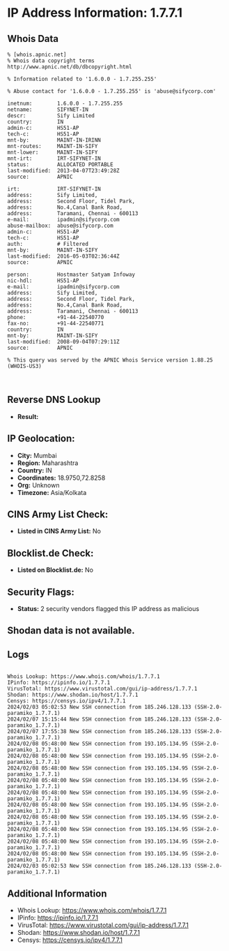 # IP Address Information: 1.7.7.1

## Whois Data
```
% [whois.apnic.net]
% Whois data copyright terms    http://www.apnic.net/db/dbcopyright.html

% Information related to '1.6.0.0 - 1.7.255.255'

% Abuse contact for '1.6.0.0 - 1.7.255.255' is 'abuse@sifycorp.com'

inetnum:        1.6.0.0 - 1.7.255.255
netname:        SIFYNET-IN
descr:          Sify Limited
country:        IN
admin-c:        HS51-AP
tech-c:         HS51-AP
mnt-by:         MAINT-IN-IRINN
mnt-routes:     MAINT-IN-SIFY
mnt-lower:      MAINT-IN-SIFY
mnt-irt:        IRT-SIFYNET-IN
status:         ALLOCATED PORTABLE
last-modified:  2013-04-07T23:49:28Z
source:         APNIC

irt:            IRT-SIFYNET-IN
address:        Sify Limited,
address:        Second Floor, Tidel Park,
address:        No.4,Canal Bank Road,
address:        Taramani, Chennai - 600113
e-mail:         ipadmin@sifycorp.com
abuse-mailbox:  abuse@sifycorp.com
admin-c:        HS51-AP
tech-c:         HS51-AP
auth:           # Filtered
mnt-by:         MAINT-IN-SIFY
last-modified:  2016-05-03T02:36:44Z
source:         APNIC

person:         Hostmaster Satyam Infoway
nic-hdl:        HS51-AP
e-mail:         ipadmin@sifycorp.com
address:        Sify Limited,
address:        Second Floor, Tidel Park,
address:        No.4,Canal Bank Road,
address:        Taramani, Chennai - 600113
phone:          +91-44-22540770
fax-no:         +91-44-22540771
country:        IN
mnt-by:         MAINT-IN-SIFY
last-modified:  2008-09-04T07:29:11Z
source:         APNIC

% This query was served by the APNIC Whois Service version 1.88.25 (WHOIS-US3)



```
## Reverse DNS Lookup
- **Result:** 

## IP Geolocation:
- **City:** Mumbai
- **Region:** Maharashtra
- **Country:** IN
- **Coordinates:** 18.9750,72.8258
- **Org:** Unknown
- **Timezone:** Asia/Kolkata

## CINS Army List Check:
- **Listed in CINS Army List:** 
No

## Blocklist.de Check:
- **Listed on Blocklist.de:** 
No

## Security Flags:
- **Status:** 2 security vendors flagged this IP address as malicious

## Shodan data is not available.

## Logs
```

Whois Lookup: https://www.whois.com/whois/1.7.7.1
IPinfo: https://ipinfo.io/1.7.7.1
VirusTotal: https://www.virustotal.com/gui/ip-address/1.7.7.1
Shodan: https://www.shodan.io/host/1.7.7.1
Censys: https://censys.io/ipv4/1.7.7.1
2024/02/03 05:02:53 New SSH connection from 185.246.128.133 (SSH-2.0-paramiko_1.7.7.1)
2024/02/07 15:15:44 New SSH connection from 185.246.128.133 (SSH-2.0-paramiko_1.7.7.1)
2024/02/07 17:55:38 New SSH connection from 185.246.128.133 (SSH-2.0-paramiko_1.7.7.1)
2024/02/08 05:48:00 New SSH connection from 193.105.134.95 (SSH-2.0-paramiko_1.7.7.1)
2024/02/08 05:48:00 New SSH connection from 193.105.134.95 (SSH-2.0-paramiko_1.7.7.1)
2024/02/08 05:48:00 New SSH connection from 193.105.134.95 (SSH-2.0-paramiko_1.7.7.1)
2024/02/08 05:48:00 New SSH connection from 193.105.134.95 (SSH-2.0-paramiko_1.7.7.1)
2024/02/08 05:48:00 New SSH connection from 193.105.134.95 (SSH-2.0-paramiko_1.7.7.1)
2024/02/08 05:48:00 New SSH connection from 193.105.134.95 (SSH-2.0-paramiko_1.7.7.1)
2024/02/08 05:48:00 New SSH connection from 193.105.134.95 (SSH-2.0-paramiko_1.7.7.1)
2024/02/08 05:48:00 New SSH connection from 193.105.134.95 (SSH-2.0-paramiko_1.7.7.1)
2024/02/08 05:48:00 New SSH connection from 193.105.134.95 (SSH-2.0-paramiko_1.7.7.1)
2024/02/08 05:48:00 New SSH connection from 193.105.134.95 (SSH-2.0-paramiko_1.7.7.1)
2024/02/03 05:02:53 New SSH connection from 185.246.128.133 (SSH-2.0-paramiko_1.7.7.1)

```
## Additional Information
- Whois Lookup: https://www.whois.com/whois/1.7.7.1
- IPinfo: https://ipinfo.io/1.7.7.1
- VirusTotal: https://www.virustotal.com/gui/ip-address/1.7.7.1
- Shodan: https://www.shodan.io/host/1.7.7.1
- Censys: https://censys.io/ipv4/1.7.7.1

